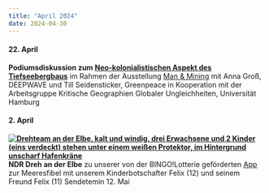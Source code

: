 ```yaml
---
title: "April 2024"
date: 2024-04-30
---
```


#### **22\. April**

**Podiumsdiskussion zum [Neo-kolonialistischen Aspekt des Tiefseebergbaus](https://www.shmh.de/veranstaltungen/tiefseebergbau/)** im Rahmen der Ausstellung [Man & Mining](https://www.shmh.de/ausstellungen/man-and-mining/) mit Anna Groß, DEEPWAVE und Till Seidensticker, Greenpeace in Kooperation mit der Arbeitsgruppe Kritische Geographien Globaler Ungleichheiten, Universität Hamburg

#### **2\. April**

**[![Drehteam an der Elbe, kalt und windig, drei Erwachsene und 2 Kinder (eins verdeckt)  stehen unter einem weißen Protektor, im Hintergrund unscharf Hafenkräne ](http://res.cloudinary.com/deepwave-org/image/upload/v1747245598/deepwave.org/NDR-Dreh-1.jpg)](http://res.cloudinary.com/deepwave-org/image/upload/v1747245598/deepwave.org/NDR-Dreh-1.jpg)NDR Dreh an der Elbe** zu unserer von der BINGO!Lotterie geförderten [App](https://play.google.com/store/apps/details?id=com.DEEPWAVE.Meeresfibel) zur Meeresfibel mit unserem Kinderbotschafter Felix (12) und seinem Freund Felix (11) Sendetemin 12. Mai
